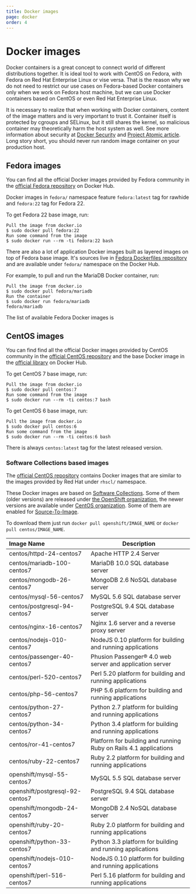 ```yaml
---
title: Docker images
page: docker
order: 4
---
```


# Docker images

Docker containers is a great concept to connect world of different distributions together. It is ideal tool to work with CentOS on Fedora, with Fedora on Red Hat Enterprise Linux or vise versa. That is the reason why we do not need to restrict our use cases on Fedora-based Docker containers only when we work on Fedora host machine, but we can use Docker containers based on CentOS or even Red Hat Enterprise Linux.

It is necessary to realize that when working with Docker containers, content of the image matters and is very important to trust it. Container itself is protected by cgroups and SELinux, but it still shares the kernel, so malicious container may theoretically harm the host system as well. See more information about security at [Docker Security](https://docs.docker.com/articles/security/) and [Project Atomic article](http://www.projectatomic.io/docs/docker-and-selinux/). Long story short, you should never run random image container on your production host.

## Fedora images

You can find all the official Docker images provided by Fedora community in the [official Fedora repository](https://hub.docker.com/_/fedora/) on Docker Hub.

Docker images in `fedora/` namespace feature `fedora:latest` tag for rawhide and `fedora:22` tag for Fedora 22.

To get Fedora 22 base image, run:

```
Pull the image from docker.io
$ sudo docker pull fedora:22
Run some command from the image
$ sudo docker run --rm -ti fedora:22 bash
```

There are also a lot of application Docker images built as layered images on top of Fedora base image. It's sources live in [Fedora Dockerfiles repository](https://github.com/fedora-cloud/Fedora-Dockerfiles) and are available under `fedora/` namespace on the Docker Hub.

For example, to pull and run the MariaDB Docker container, run:
```
Pull the image from docker.io
$ sudo docker pull fedora/mariadb
Run the container
$ sudo docker run fedora/mariadb
fedora/mariadb
```

The list of available Fedora Docker images is 

## CentOS images

You can find find all the official Docker images provided by CentOS community in the [official CentOS repository](https://hub.docker.com/u/centos/) and the base Docker image in the [official library](https://hub.docker.com/_/centos/) on Docker Hub.

To get CentOS 7 base image, run:

```
Pull the image from docker.io
$ sudo docker pull centos:7
Run some command from the image
$ sudo docker run --rm -ti centos:7 bash
```

To get CentOS 6 base image, run:

```
Pull the image from docker.io
$ sudo docker pull centos:6
Run some command from the image
$ sudo docker run --rm -ti centos:6 bash
```

There is always `centos:latest` tag for the latest released version.

### Software Collections based images

The [official CentOS repository](https://hub.docker.com/u/centos/) contains Docker images that are similar to the images provided by Red Hat under `rhscl/` namespace.

These Docker images are based on [Software Collections](https://www.softwarecollections.org/en/). Some of them (older versions) are released under [the OpenShift organization](https://hub.docker.com/u/openshift/), the newer versions are available under [CentOS organization](https://hub.docker.com/u/centos/). Some of them are enabled for [Source-To-Image](https://github.com/openshift/source-to-image).

To download them just run `docker pull openshift/IMAGE_NAME` or `docker pull centos/IMAGE_NAME`.

|    Image Name                   |    Description                            |
| :------------------------------ | ----------------------------------------- |
| centos/httpd-24-centos7	      | Apache HTTP 2.4 Server |
| centos/mariadb-100-centos7	  | MariaDB 10.0 SQL database server |
| centos/mongodb-26-centos7	      | MongoDB 2.6 NoSQL database server |
| centos/mysql-56-centos7	      | MySQL 5.6 SQL database server |
| centos/postgresql-94-centos7	  | PostgreSQL 9.4 SQL database server |
| centos/nginx-16-centos7	      | Nginx 1.6 server and a reverse proxy server |
| centos/nodejs-010-centos7	      | NodeJS 0.10 platform for building and running applications |
| centos/passenger-40-centos7	  | Phusion Passenger® 4.0 web server and application server |
| centos/perl-520-centos7	      | Perl 5.20 platform for building and running applications | 
| centos/php-56-centos7	          | PHP 5.6 platform for building and running applications |
| centos/python-27-centos7	      | Python 2.7 platform for building and running applications |
| centos/python-34-centos7	      | Python 3.4 platform for building and running applications |
| centos/ror-41-centos7	          | Platform for building and running Ruby on Rails 4.1 applications |
| centos/ruby-22-centos7          | Ruby 2.2 platform for building and running applications |
| openshift/mysql-55-centos7      | MySQL 5.5 SQL database server |
| openshift/postgresql-92-centos7 | PostgreSQL 9.4 SQL database server |
| openshift/mongodb-24-centos7    | MongoDB 2.4 NoSQL database server |
| openshift/ruby-20-centos7       | Ruby 2.0 platform for building and running applications |
| openshift/python-33-centos7     | Python 3.3 platform for building and running applications |
| openshift/nodejs-010-centos7    | NodeJS 0.10 platform for building and running applications |
| openshift/perl-516-centos7      | Perl 5.16 platform for building and running applications |

